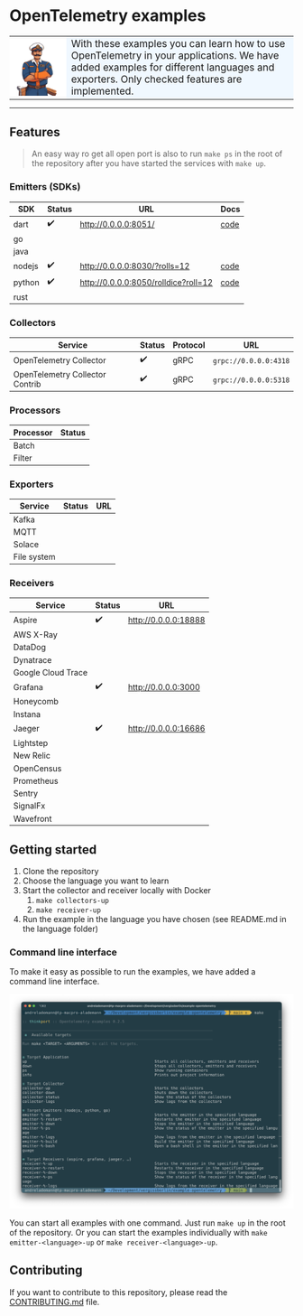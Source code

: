 # OpenTelemetry examples

<table>
  <tr>
    <th width="20%" style="padding:0">
      <img src="./docs/exampler.png" title="The Exampler"/>
    </th>
    <td style="background: #f0f8ff;font-size:124%;">
      With these examples you can learn how 
      to use OpenTelemetry in your applications. 
      We have added examples for different languages and exporters. 
      Only checked features are implemented.
   </td>
  </tr>
</table>

---

## Features

> An easy way ro get all open port is also to run `make ps` in the root of the
> repository after you have started the services with `make up`.

### Emitters (SDKs)

| SDK    | Status | URL                                    | Docs                                |
|--------|--------|----------------------------------------|-------------------------------------|
| dart   | ✔️     | <http://0.0.0.0:8051/>                 | [code](examples/emitters/dart/dice) |
| go     |        |                                        |                                     |
| java   |        |                                        |                                     |
| nodejs | ✔️     | <http://0.0.0.0:8030/?rolls=12>        | [code](examples/emitters/nodejs)    |
| python | ✔️     | <http://0.0.0.0:8050/rolldice?roll=12> | [code](examples/emitters/python)    |
| rust   |        |                                        |                                     |

### Collectors

| Service                         | Status | Protocol | URL                   |
|---------------------------------|--------|----------|-----------------------|
| OpenTelemetry Collector         | ✔️     | gRPC     | `grpc://0.0.0.0:4318` |
| OpenTelemetry Collector Contrib | ✔️     | gRPC     | `grpc://0.0.0.0:5318` |

### Processors

| Processor | Status |
|-----------|--------|
| Batch     |        |
| Filter    |        |

### Exporters

| Service     | Status | URL |
|-------------|--------|-----|
| Kafka       |        |     |
| MQTT        |        |     |
| Solace      |        |     |
| File system |        |     |

### Receivers

| Service            | Status | URL                    |
|--------------------|--------|------------------------|
| Aspire             | ✔️     | <http://0.0.0.0:18888> |
| AWS X-Ray          |        |                        |
| DataDog            |        |                        |
| Dynatrace          |        |                        |
| Google Cloud Trace |        |                        |
| Grafana            | ✔️     | <http://0.0.0.0:3000>  |
| Honeycomb          |        |                        |
| Instana            |        |                        |
| Jaeger             | ✔️     | <http://0.0.0.0:16686> |
| Lightstep          |        |                        |
| New Relic          |        |                        |
| OpenCensus         |        |                        |
| Prometheus         |        |                        |
| Sentry             |        |                        |
| SignalFx           |        |                        |
| Wavefront          |        |                        |

## Getting started

1. Clone the repository
2. Choose the language you want to learn
3. Start the collector and receiver locally with Docker
    1. `make collectors-up`
    2. `make receiver-up`
4. Run the example in the language you have chosen (see README.md in the
   language folder)

### Command line interface

To make it easy as possible to run the examples, we have added a command line
interface.

![Command line interface with make](docs/cli.png)

You can start all examples with one command. Just run `make up` in the root of
the repository. Or you can start the examples individually
with `make emitter-<language>-up` or `make receiver-<language>-up`.

## Contributing

If you want to contribute to this repository, please read
the [CONTRIBUTING.md](CONTRIBUTING.md) file.
